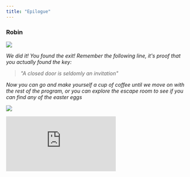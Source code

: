 ```yaml
---
title: "Epilogue"
---
```


### Robin

![](/images/robin-sitting.png)

_We did it! You found the exit! Remember the following line, it's proof that you actually found the key:_

>   _"A closed door is seldomly an invitation"_

_Now you can go and make yourself a cup of coffee until we move on with the rest of the program, or you can explore the escape room to see if you can find any of the easter eggs_

![](https://media4.giphy.com/media/35HTaxVJWzp2QOShct/giphy.gif?cid=ecf05e47wx7gzaz23jhldze1be4et0krxcdtjwhloa30u2ko&rid=giphy.gif)

[![](https://img.shields.io/website?label=Back&nbsp;to&nbsp;home&style=for-the-badge&up_message=Go%21&url=https%3A%2F%2Fdanielroelfs.com)](/)

